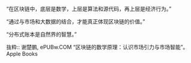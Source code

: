 “在区块链中，底层是数学，上层是算法和源代码，再上层是经济行为。”

“通过与市场和大数据的结合，才能真正体现区块链的价值。”

“分布式账本是自然界的智慧。”

抜粋:: 谢楚鹏, ePUBw.COM  “区块链的数学原理：认识市场引力与市场智能”。 Apple Books  
